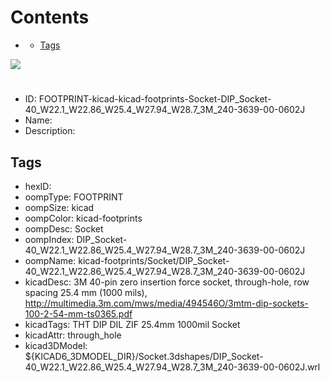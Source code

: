 



Contents
========

* [](#)
	* [Tags](#tags)
  
![][im]
# 

- ID: FOOTPRINT-kicad-kicad-footprints-Socket-DIP_Socket-40_W22.1_W22.86_W25.4_W27.94_W28.7_3M_240-3639-00-0602J
- Name: 
- Description: 

## Tags

- hexID: 
- oompType: FOOTPRINT
- oompSize: kicad
- oompColor: kicad-footprints
- oompDesc: Socket
- oompIndex: DIP_Socket-40_W22.1_W22.86_W25.4_W27.94_W28.7_3M_240-3639-00-0602J
- oompName: kicad-footprints/Socket/DIP_Socket-40_W22.1_W22.86_W25.4_W27.94_W28.7_3M_240-3639-00-0602J
- kicadDesc: 3M 40-pin zero insertion force socket, through-hole, row spacing 25.4 mm (1000 mils), http://multimedia.3m.com/mws/media/494546O/3mtm-dip-sockets-100-2-54-mm-ts0365.pdf
- kicadTags: THT DIP DIL ZIF 25.4mm 1000mil Socket
- kicadAttr: through_hole
- kicad3DModel: ${KICAD6_3DMODEL_DIR}/Socket.3dshapes/DIP_Socket-40_W22.1_W22.86_W25.4_W27.94_W28.7_3M_240-3639-00-0602J.wrl



[im]: image.png
